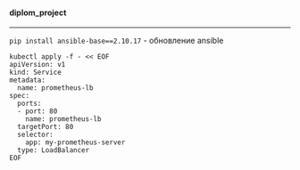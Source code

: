 #### diplom_project </br>


---
`pip install ansible-base==2.10.17` - обновление ansible  </br>

    kubectl apply -f - << EOF
    apiVersion: v1
    kind: Service
    metadata:
      name: prometheus-lb
    spec:
      ports:
      - port: 80
        name: prometheus-lb
      targetPort: 80
      selector:
        app: my-prometheus-server
      type: LoadBalancer
    EOF



